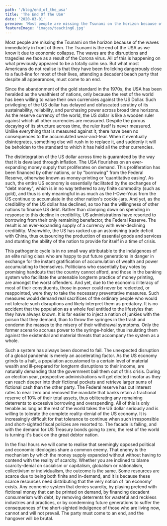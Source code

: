 ```yaml
---
path: '/blog/end_of_the_usa'
title: 'The End Of The USA'
date: '2020-03-01'
preview: 'Most people are missing the Tsunami on the horizon because of the waves immediately in front of them. The Tsunami is the end of the USA as we know it due to economic collapse. The waves are the disruptions and tragedies we face as a result of the Corona virus. '
featureImage: 'images/teaching6.jpg'
---
```


Most people are missing the Tsunami on the horizon because of the waves immediately in front of them. The Tsunami is the end of the USA as we know it due to economic collapse. The waves are the disruptions and tragedies we face as a result of the Corona virus. All of this is happening on what previously appeared to be a totally calm sea. But what most Americans do not realise is that they have been frolicking dangerously close to a fault-line for most of their lives, attending a decadent beach party that despite all appearances, must come to an end.

Since the abandonment of the gold standard in the 1970s, the USA has been heralded as the wealthiest of nations, only because the rest of the world has been willing to value their own currencies against the US Dollar. Such privileging of the US dollar has delayed and obfuscated scrutiny of its sustainability, reliability, and purchasing power across broad time horizons. As the reserve currency of the world, the US dollar is like a wooden ruler against which all other currencies are measured. Despite the porous decaying of its structure across time, the ruler itself is never measured. Unlike everything that is measured against it, there have been no consequences to the accumulated wear-and-tear. When it eventually disintegrates, something else will rush in to replace it, and suddenly it will be beholden to the standard to which it has held all the other currencies. 

The distintegration of the US dollar across time is guaranteed by the way that it is devalued through inflation. The USA flourishes on an ever-expanding money supply that proliferates on demand. This proliferation has been financed by other nations, or by "borrowing" from the Federal Reserve, otherwise known as  money-printing or 'quantitative easing'. As such, the entire US economy is essentially facilitated by the exchanges of "debt money", which is in no way tethered to any finite commodity (such as gold), and thus is only meaningful in as much as the I-Owe-Yous from the US continue to accumulate in the other nation's cookie-jars. And yet, as the credibility of the US dollar has declined, so too has the willingness of other nations to finance US debt. Rather than clamping down on spending in response to this decline in credibility, US administrations have resorted to borrowing from their only remaining benefactor, the Federal Reserve. The result is an ever-expanding supply of a currency with ever-declining credibility. Meanwhile, the US has racked up an astonishing trade deficit with China, thus outsourcing the production of essential goods and services and stunting the ability of the nation to provide for itself in a time of crisis.

This pathogenic cycle is in no small way attributable to the indulgences of an elite ruling class who are happy to put future generations in danger in exchange for the instant gratification of accumulation of wealth and power accumulating to themselves. Politicians who essentially buy votes by promising handouts that the country cannot afford, and those in the banking system who facilitate the untenable longterm practice of money printing, are amongst the worst offenders. And yet, due to the economic illiteracy of most of their constituents, those in power could never be reelected, or reappointed, were they to take the necessary preventative measures. Such measures would demand real sacrifices of the ordinary people who would not tolerate such disruptions and likely interpret them as predatory. It is no accident that the population as a whole feel entitled to the lifestyles that they have always known. It is far easier to inject a nation of junkies with the poison that they demand, than to throw the syringes in the trash and condemn the masses to the misery of their withdrawal symptoms. Only the former scenario accrues power to the syringe-holder, thus insulating them against the existential and material threats that accompany the system as a whole.

Such a system has always been doomed to fail. The unexpected disruption of a global pandemic is merely an accelerating factor. As the US economy grinds to a halt, a population accustomed to a certain level of material wealth and ill-prepared for longterm disruptions to their income, are naturally demanding that the government bail them out of this crisis. During an election year, prospective administrations will get elected insofar as they can reach deeper into their fictional pockets and retrieve larger sums of fictional cash than the other party.  The Federal reserve has cut interest rates to near zero and removed the mandate that banks retain a fractional reserve of 10% of their total assets, thus obliterating any remaining deterrents to excessive borrowing and overspending. All of this is only tenable as long as the rest of the world takes the US dollar seriously and is willing to tolerate the complete reality-denial of the US economy. It is increasingly difficult for that tolerance to continue when such irresponsible and short-sighted fiscal policies are resorted to. The facade is failing, and with the demand for US Treasury bonds going to zero, the rest of the world is turning it's back on the great debtor nation.

In the final hours we will come to realise that seemingly opposed political and economic ideologies share a common enemy. That enemy is the mechanism by which the money supply expanded without without having to contend with the reality of scarcity. Whether you are inclined to blame scarcity-denial on socialism or capitalism, globalism or nationalism, collectivism or individualism, the outcome is the same. Some resources are scarce due to being both finite and in-demand, and it is because these scarce resources need distributing that the very notion of 'an economy' exists. Any economic system that denies scarcity, by playing pretend with fictional money that can be printed on demand, by financing decadent consumerism with debt, by removing deterrents for wasteful and reckless industries and practices, or by condemning future generations to suffer the consequences of the short-sighted indulgence of those who are living now, cannot and will not prevail. The party must come to an end, and the hangover will be brutal.
